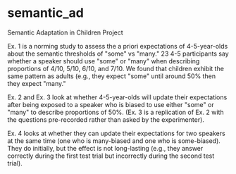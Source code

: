 # semantic_ad
Semantic Adaptation in Children Project 


Ex. 1 is a norming study to assess the a priori expectations of 4-5-year-olds about the semantic thresholds of "some" vs "many." 23 4-5 participants say whether a speaker should use "some" or "many" when describing proportions of 4/10, 5/10, 6/10, and 7/10. We found that children exhibit the same pattern as adults (e.g., they expect "some" until around 50% then they expect "many."

Ex. 2 and Ex. 3 look at whether 4-5-year-olds will update their expectations after being exposed to a speaker who is biased to use either "some" or "many" to describe proportions of 50%. (Ex. 3 is a replication of Ex. 2 with the questions pre-recorded rather than asked by the experimenter). 

Ex. 4 looks at whether they can update their expectations for two speakers at the same time (one who is many-biased and one who is some-biased). They do initially, but the effect is not long-lasting (e.g., they answer correctly during the first test trial but incorrectly during the second test trial). 
